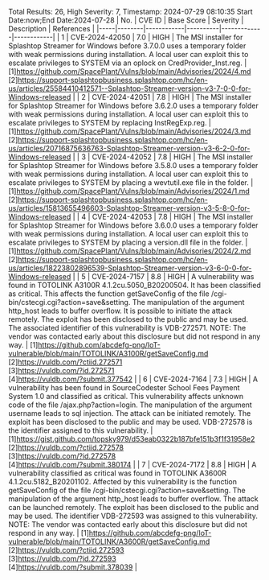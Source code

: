 Total Results: 26, High Severity: 7, Timestamp: 2024-07-29 08:10:35
Start Date:now;End Date:2024-07-28
| No. | CVE ID | Base Score | Severity | Description | References |
|-----|--------|------------|----------|-------------|------------|
| 1 | CVE-2024-42050 | 7.0  | HIGH | The MSI installer for Splashtop Streamer for Windows before 3.7.0.0 uses a temporary folder with weak permissions during installation. A local user can exploit this to escalate privileges to SYSTEM via an oplock on CredProvider_Inst.reg. | [1]https://github.com/SpacePlant/Vulns/blob/main/Advisories/2024/4.md<br>[2]https://support-splashtopbusiness.splashtop.com/hc/en-us/articles/25584410412571--Splashtop-Streamer-version-v3-7-0-0-for-Windows-released |
| 2 | CVE-2024-42051 | 7.8  | HIGH | The MSI installer for Splashtop Streamer for Windows before 3.6.2.0 uses a temporary folder with weak permissions during installation. A local user can exploit this to escalate privileges to SYSTEM by replacing InstRegExp.reg. | [1]https://github.com/SpacePlant/Vulns/blob/main/Advisories/2024/3.md<br>[2]https://support-splashtopbusiness.splashtop.com/hc/en-us/articles/20716875636763-Splashtop-Streamer-version-v3-6-2-0-for-Windows-released |
| 3 | CVE-2024-42052 | 7.8  | HIGH | The MSI installer for Splashtop Streamer for Windows before 3.5.8.0 uses a temporary folder with weak permissions during installation. A local user can exploit this to escalate privileges to SYSTEM by placing a wevtutil.exe file in the folder. | [1]https://github.com/SpacePlant/Vulns/blob/main/Advisories/2024/1.md<br>[2]https://support-splashtopbusiness.splashtop.com/hc/en-us/articles/15813655496603-Splashtop-Streamer-version-v3-5-8-0-for-Windows-released |
| 4 | CVE-2024-42053 | 7.8  | HIGH | The MSI installer for Splashtop Streamer for Windows before 3.6.0.0 uses a temporary folder with weak permissions during installation. A local user can exploit this to escalate privileges to SYSTEM by placing a version.dll file in the folder. | [1]https://github.com/SpacePlant/Vulns/blob/main/Advisories/2024/2.md<br>[2]https://support-splashtopbusiness.splashtop.com/hc/en-us/articles/18223802896539-Splashtop-Streamer-version-v3-6-0-0-for-Windows-released |
| 5 | CVE-2024-7157 | 8.8  | HIGH | A vulnerability was found in TOTOLINK A3100R 4.1.2cu.5050_B20200504. It has been classified as critical. This affects the function getSaveConfig of the file /cgi-bin/cstecgi.cgi?action=save&setting. The manipulation of the argument http_host leads to buffer overflow. It is possible to initiate the attack remotely. The exploit has been disclosed to the public and may be used. The associated identifier of this vulnerability is VDB-272571. NOTE: The vendor was contacted early about this disclosure but did not respond in any way. | [1]https://github.com/abcdefg-png/IoT-vulnerable/blob/main/TOTOLINK/A3100R/getSaveConfig.md<br>[2]https://vuldb.com/?ctiid.272571<br>[3]https://vuldb.com/?id.272571<br>[4]https://vuldb.com/?submit.377542 |
| 6 | CVE-2024-7164 | 7.3  | HIGH | A vulnerability has been found in SourceCodester School Fees Payment System 1.0 and classified as critical. This vulnerability affects unknown code of the file /ajax.php?action=login. The manipulation of the argument username leads to sql injection. The attack can be initiated remotely. The exploit has been disclosed to the public and may be used. VDB-272578 is the identifier assigned to this vulnerability. | [1]https://gist.github.com/topsky979/d53eab0322b187bfe151b3f1f31958e2<br>[2]https://vuldb.com/?ctiid.272578<br>[3]https://vuldb.com/?id.272578<br>[4]https://vuldb.com/?submit.380174 |
| 7 | CVE-2024-7172 | 8.8  | HIGH | A vulnerability classified as critical was found in TOTOLINK A3600R 4.1.2cu.5182_B20201102. Affected by this vulnerability is the function getSaveConfig of the file /cgi-bin/cstecgi.cgi?action=save&setting. The manipulation of the argument http_host leads to buffer overflow. The attack can be launched remotely. The exploit has been disclosed to the public and may be used. The identifier VDB-272593 was assigned to this vulnerability. NOTE: The vendor was contacted early about this disclosure but did not respond in any way. | [1]https://github.com/abcdefg-png/IoT-vulnerable/blob/main/TOTOLINK/A3600R/getSaveConfig.md<br>[2]https://vuldb.com/?ctiid.272593<br>[3]https://vuldb.com/?id.272593<br>[4]https://vuldb.com/?submit.378039 |
